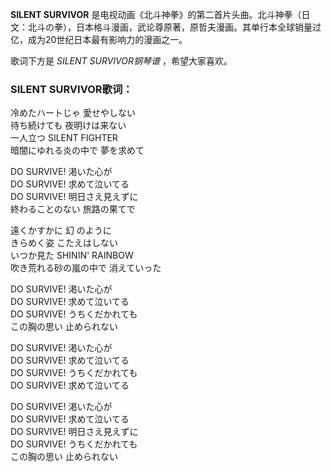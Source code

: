 

**SILENT SURVIVOR**
是电视动画《北斗神拳》的第二首片头曲。北斗神拳（日文：北斗の拳），日本格斗漫画，武论尊原著，原哲夫漫画。其单行本全球销量过亿，成为20世纪日本最有影响力的漫画之一。

  
歌词下方是 _SILENT SURVIVOR钢琴谱_ ，希望大家喜欢。

### SILENT SURVIVOR歌词：

冷めたハートじゃ 愛せやしない  
待ち続けても 夜明けは来ない  
一人立つ SILENT FIGHTER  
暗闇にゆれる炎の中で 夢を求めて

DO SURVIVE! 渇いた心が  
DO SURVIVE! 求めて泣いてる  
DO SURVIVE! 明日さえ見えずに  
終わることのない 旅路の果てで

遠くかすかに 幻 のように  
きらめく姿 こたえはしない  
いつか見た SHININ' RAINBOW  
吹き荒れる砂の嵐の中で 消えていった

DO SURVIVE! 渇いた心が  
DO SURVIVE! 求めて泣いてる  
DO SURVIVE! うちくだかれても  
この胸の思い 止められない

DO SURVIVE! 渇いた心が  
DO SURVIVE! 求めて泣いてる  
DO SURVIVE! うちくだかれても  
DO SURVIVE! 求めて泣いてる

DO SURVIVE! 渇いた心が  
DO SURVIVE! 求めて泣いてる  
DO SURVIVE! 明日さえ見えずに  
DO SURVIVE! うちくだかれても  
この胸の思い 止められない


